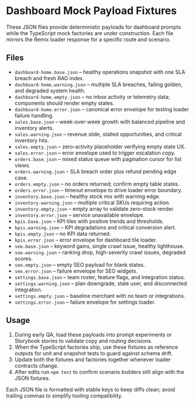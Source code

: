 # Dashboard Mock Payload Fixtures

These JSON files provide deterministic payloads for dashboard prompts while the TypeScript mock factories are under construction. Each file mirrors the Remix loader response for a specific route and scenario.

## Files
- `dashboard-home.base.json` – healthy operations snapshot with one SLA breach and fresh RAG index.
- `dashboard-home.warning.json` – multiple SLA breaches, failing golden, and degraded system health.
- `dashboard-home.empty.json` – no inbox activity or telemetry data; components should render empty states.
- `dashboard-home.error.json` – canonical error envelope for testing loader failure handling.
- `sales.base.json` – week-over-week growth with balanced pipeline and inventory alerts.
- `sales.warning.json` – revenue slide, stalled opportunities, and critical inventory hits.
- `sales.empty.json` – zero-activity placeholder verifying empty state UX.
- `sales.error.json` – error envelope used to trigger escalation copy.
- `orders.base.json` – mixed status queue with pagination cursor for list views.
- `orders.warning.json` – SLA breach order plus refund pending edge case.
- `orders.empty.json` – no orders returned; confirm empty table states.
- `orders.error.json` – timeout envelope to drive loader error boundary.
- `inventory.base.json` – healthy stock mix with warning edge.
- `inventory.warning.json` – multiple critical SKUs requiring action.
- `inventory.empty.json` – empty array to validate zero-stock render.
- `inventory.error.json` – service unavailable envelope.
- `kpis.base.json` – KPI tiles with positive trends and thresholds.
- `kpis.warning.json` – KPI degradations and critical conversion alert.
- `kpis.empty.json` – no KPI data returned.
- `kpis.error.json` – error envelope for dashboard tile loader.
- `seo.base.json` – keyword gains, single crawl issue, healthy lighthouse.
- `seo.warning.json` – ranking drop, high-severity crawl issues, degraded scores.
- `seo.empty.json` – empty SEO payload for blank states.
- `seo.error.json` – failure envelope for SEO widgets.
- `settings.base.json` – team roster, feature flags, and integration status.
- `settings.warning.json` – plan downgrade, stale user, and disconnected integration.
- `settings.empty.json` – baseline merchant with no team or integrations.
- `settings.error.json` – failure envelope for settings loader.

## Usage
1. During early QA, load these payloads into prompt experiments or Storybook stories to validate copy and routing decisions.
2. When the TypeScript factories ship, use these fixtures as reference outputs for unit and snapshot tests to guard against schema drift.
3. Update both the fixtures and factories together whenever loader contracts change.
4. After edits run `npm test` to confirm scenario builders still align with the JSON fixtures.

Each JSON file is formatted with stable keys to keep diffs clean; avoid trailing commas to simplify tooling compatibility.
